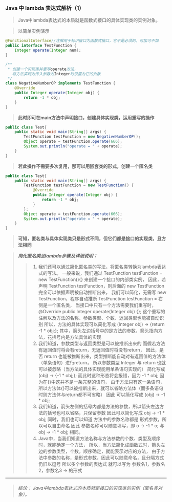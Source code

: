 
### Java 中 lambda 表达式解析（1）
>  Java中lambda表达式的本质就是函数式接口的具体实现类的实例对象。

>以简单实例演示
```java
@FunctionalInterface//注解用于标识接口为函数式接口，它不是必须的，可加可不加
public interface TestFunction {
	Integer operate(Integer num);
}

/**
 * 创建一个实现类并重写operate方法，
   将方法实现为传入参数为Integer时设置为它的负数
 */
class NegativeNumberOP implements TestFunction {
	@Override
	public Integer operate(Integer obj) {
		return -1 * obj;
	}
}
```
> **此时即可在main方法中声明接口，创建具体实现类，运用重写的操作**
```java
public class Test{
	public static void main(String[] args) {
		TestFunction testFunction = new NegativeNumberOP();
		Object operate = testFunction.operate(666);
		System.out.println("operate = " + operate);
	}
}
```

>  **若此操作不需要多次复用，那可以用嵌套类的形式，创建一个匿名类**

```java
public class Test{
	public static void main(String[] args) {
		TestFunction testFunction = new TestFunction() {
			@Override
			public Integer operate(Integer obj) {
				return -1 * obj;
			}
		};
		Object operate = testFunction.operate(666);
		System.out.println("operate = " + operate);
	}
}
```
> **可知，匿名类与具体实现类只是形式不同，但它们都是接口的实现类，且方法相同**

>***简化匿名类至lambda步骤及详细说明：***
>>1. 我们还可以通过简化匿名类的写法，将匿名类转换为lambda表达式的写法。
  一般来说，我们通过 TestFunction testFunction = new TestFunction(){} 来创建一个接口的内部类实例，
  因此，若声明 TestFunction testFunction，则后面的 new TestFunction 完全可以依据声明被自动推断出来，
 我们可以简化，无需写 new TestFunction，程序自动推断 TestFunction testFunction = 右侧是一个匿名类，
  当接口中只有一个方法需要我们重写时，
  @Override
  public Integer operate(Integer obj) {};
  这个重写的注解以及方法的名称、参数类型、个数、返回类型也能被自动识别
  所以，方法的具体实现可以简化写成
  (Integer obj) -> {return -1 * obj;};
  其中，箭头左边括号中的是方法的参数，箭头指向方法，花括号内是方法具体的实现
>>2. 我们知道，参数类型与返回类型是可以被推断出来的
  而假若方法有返回值时将会有return，无返回值时将没有return，
  因此，是否 return 也能被推断出来，类型推断能自动对有返回值的方法体（单条语句）进行return，
  所以参数类型 Integer 与 return 也就可以被忽略（当方法的具体实现能用单条语句实现的）
  简化写成 (obj) -> {-1 * obj;};
  而此时这种形态将会报错，因为 -1 * obj; 因为在{}中这并不是一条完整的语句，
  由于方法只有这一条语句，所以方法体{}可以被推断出来，就可以省略方法体（而多条语句时则方法体与return都不可省略）
  因此 可以简化写成 (obj) -> -1 * obj;
>>3.  我们知道，箭头左侧的括号内都是方法的参数，所以箭头左边方法的括号也可以省略，只保留参数
  因此可以简化写成 obj -> -1 * obj;
  同时，我们也可以知道 方法中的参数名称都是 形式参数，所以可以自由命名
  因此 参数名称可以随意填写，即 o -> -1 * o; 与 obj -> -1 * obj; 相同。
>>4. Java中，当我们知道方法名称与方法参数的个数、类型及顺序时，就能确定一个方法，
  所以，当方法简化成函数式时，箭头左边的参数类型，个数，顺序确定，就能表示对应的方法，
  由于方法中参数的名称，是形式参数，因此可以随意命名，且分隔方式仍旧以逗号
  所以多个参数的表达式 就可以写为 参数名1，参数名2，参数名3 -> 的形式


---

> <h6> 结论： Java中lambda表达式的本质就是接口的实现类的实例（匿名类对象）。

